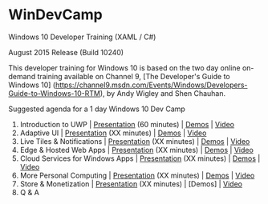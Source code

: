 # WinDevCamp
Windows 10 Developer Training (XAML / C#)

August 2015 Release (Build 10240)

This developer training for Windows 10 is based on the two day online on-demand training available on Channel 9, [The Developer's Guide to Windows 10] (https://channel9.msdn.com/Events/Windows/Developers-Guide-to-Windows-10-RTM), by Andy Wigley and Shen Chauhan.

Suggested agenda for a 1 day Windows 10 Dev Camp

1. Introduction to UWP | [Presentation](https://github.com/Windows-Readiness/WinDevCamp/blob/master/Presentation/01.%20Introduction%20to%20UWP/01-UWPOverview.pptx) \(60 minutes\) | [Demos](https://github.com/Windows-Readiness/WinDevCamp/tree/master/Presentation/01.%20Introduction%20to%20UWP/Demos) | [Video](https://channel9.msdn.com/Events/Windows/Developers-Guide-to-Windows-10-RTM/The-Universal-Windows-Platform)
2. Adaptive UI | [Presentation](https://github.com/Windows-Readiness/WinDevCamp/blob/master/Presentation/04.%20Adaptive%20UI/04-AdaptiveUI.pptx) \(XX minutes\) | [Demos](https://github.com/Windows-Readiness/WinDevCamp/tree/master/Presentation/04.%20Adaptive%20UI/Demos) | [Video](https://channel9.msdn.com/Events/Windows/Developers-Guide-to-Windows-10-RTM/Adaptive-UI)
3. Live Tiles & Notifications | [Presentation](https://github.com/Windows-Readiness/WinDevCamp/blob/master/Presentation/13.%20Live%20Tiles/13-LiveTilesNotifications.pptx) \(XX minutes\) | [Demos](https://github.com/Windows-Readiness/WinDevCamp/tree/master/Presentation/13.%20Live%20Tiles/Demos) | [Video](https://channel9.msdn.com/Events/Windows/Developers-Guide-to-Windows-10-RTM/Live-Tiles-Notifications-and-Action-Center)
4. Edge & Hosted Web Apps | [Presentation](https://github.com/Windows-Readiness/WinDevCamp/blob/master/Presentation/09.%20Web%20Platform%20in%20Windows/09-Edge%20%26%20Web%20Apps.PPTX) \(XX minutes\) | [Demos]() | [Video](https://channel9.msdn.com/Events/Windows/Developers-Guide-to-Windows-10-RTM/Microsoft-Web-Platform)
5. Cloud Services for Windows Apps | [Presentation](https://github.com/Windows-Readiness/WinDevCamp/blob/master/Presentation/12.%20Connecting%20to%20the%20Cloud/12-CloudIntegration.pptx) \(XX minutes\) | [Demos](https://github.com/Windows-Readiness/WinDevCamp/tree/master/Presentation/12.%20Connecting%20to%20the%20Cloud/Demos) | [Video](https://channel9.msdn.com/Events/Windows/Developers-Guide-to-Windows-10-RTM/Building-an-Azure-Backend)
6. More Personal Computing | [Presentation](https://github.com/Windows-Readiness/WinDevCamp/blob/master/Presentation/14.%20More%20Personal%20Computing/14-MorePersonalComputing.pptx) \(XX minutes\) | [Demos](https://github.com/Windows-Readiness/WinDevCamp/tree/master/Presentation/14.%20More%20Personal%20Computing/Demo) | [Video](https://channel9.msdn.com/Events/Windows/Developers-Guide-to-Windows-10-RTM/More-Personal-Computing)
7. Store & Monetization | [Presentation](https://github.com/Windows-Readiness/WinDevCamp/blob/master/Presentation/18.%20Store%20and%20Monetization/18-DevCenter.pptx) \(XX minutes\) | [Demos] | [Video](https://channel9.msdn.com/Events/Windows/Developers-Guide-to-Windows-10-RTM/Submitting-your-app-to-the-Store)
8. Q & A 
